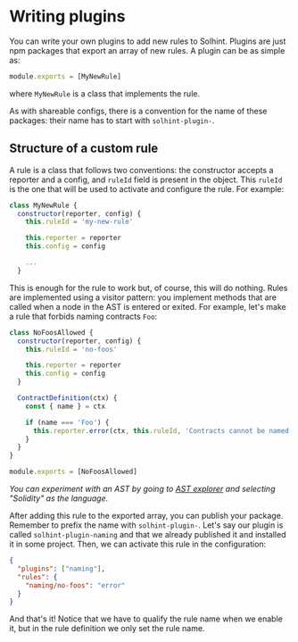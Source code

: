 # Writing plugins

You can write your own plugins to add new rules to Solhint. Plugins are just npm packages that export an array of new rules. A plugin can be as simple as:

```javascript
module.exports = [MyNewRule]
```

where `MyNewRule` is a class that implements the rule.

As with shareable configs, there is a convention for the name of these packages: their name has to start with `solhint-plugin-`.

## Structure of a custom rule

A rule is a class that follows two conventions: the constructor accepts a reporter and a config, and `ruleId` field is present in the object. This `ruleId` is the one that will be used to activate and configure the rule. For example:

```javascript
class MyNewRule {
  constructor(reporter, config) {
    this.ruleId = 'my-new-rule'

    this.reporter = reporter
    this.config = config

    ...
  }
```

This is enough for the rule to work but, of course, this will do nothing. Rules are implemented using a visitor pattern: you implement methods that are called when a node in the AST is entered or exited. For example, let's make a rule that forbids naming contracts `Foo`:

```javascript
class NoFoosAllowed {
  constructor(reporter, config) {
    this.ruleId = 'no-foos'

    this.reporter = reporter
    this.config = config
  }

  ContractDefinition(ctx) {
    const { name } = ctx

    if (name === 'Foo') {
      this.reporter.error(ctx, this.ruleId, 'Contracts cannot be named "Foo"')
    }
  }
}

module.exports = [NoFoosAllowed]
```

_You can experiment with an AST by going to [AST explorer](https://astexplorer.net/) and selecting "Solidity" as the
language._

After adding this rule to the exported array, you can publish your package. Remember to prefix the name with `solhint-plugin-`. Let's say our plugin is called `solhint-plugin-naming` and that we already published it and installed it in some project. Then, we can activate this rule in the configuration:

```json
{
  "plugins": ["naming"],
  "rules": {
    "naming/no-foos": "error"
  }
}
```

And that's it! Notice that we have to qualify the rule name when we enable it, but in the rule definition we only set the rule name.
